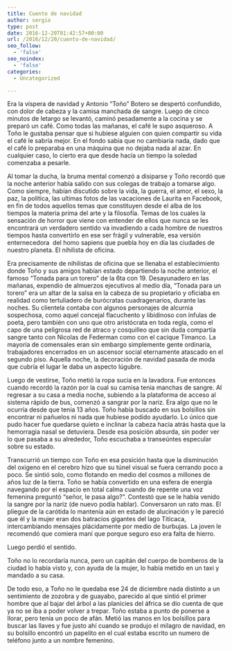 ```yaml
---
title: Cuento de navidad
author: sergio
type: post
date: 2016-12-20T01:42:57+00:00
url: /2016/12/20/cuento-de-navidad/
seo_follow:
  - 'false'
seo_noindex:
  - 'false'
categories:
  - Uncategorized

---
```

Era la víspera de navidad y Antonio &#8220;Toño&#8221; Botero se despertó confundido, con dolor de cabeza y la camisa manchada de sangre. Luego de cinco minutos de letargo se levantó, caminó pesadamente a la cocina y se preparó un café. Como todas las mañanas, el café le supo asqueroso. A Toño le gustaba pensar que si hubiese alguien con quien compartir su vida el café le sabría mejor. En el fondo sabia que no cambiaría nada, dado que el café lo preparaba en una máquina que no dejaba nada al azar. En cualquier caso, lo cierto era que desde hacía un tiempo la soledad comenzaba a pesarle.

Al tomar la ducha, la bruma mental comenzó a disiparse y Toño recordó que la noche anterior había salido con sus colegas de trabajo a tomarse algo. Como siempre, habían discutido sobre la vida, la guerra, el amor, el sexo, la paz, la política, las ultimas fotos de las vacaciones de Laurita en Facebook, en fin de todos aquellos temas que constituyen desde el alba de los tiempos la materia prima del arte y la filosofía. Temas de los cuales la sensación de horror que viene con entender de ellos que nunca se les encontrará un verdadero sentido va invadiendo a cada hombre de nuestros tiempos hasta convertirlo en ese ser frágil y vulnerable, esa versión enternecedora  del homo sapiens que puebla hoy en día las ciudades de nuestro planeta. El nihilista de oficina.

Era precisamente de nihilistas de oficina que se llenaba el establecimiento donde Toño y sus amigos habían estado departiendo la noche anterior, el famoso &#8220;Tonada para un torero&#8221; de la 6ta con 19. Desayunadero en las mañanas, expendio de almuerzos ejecutivos al medio día, &#8220;Tonada para un torero&#8221; era un altar de la salsa en la cabeza de su propietario y oficiaba en realidad como tertuliadero de burócratas cuadragenarios, durante las noches. Su clientela contaba con algunos personajes de alcurnia sospechosa, como aquel concejal flacuchento y libidinoso con ínfulas de poeta, pero también con uno que otro aristócrata en toda regla, como el capo de una peligrosa red de atraco y cosquilleo que sin duda compartía sangre tanto con Nicolas de Federman como con el cacique Timanco. La mayoría de comensales eran sin embargo simplemente gente ordinaria, trabajadores encerrados en un ascensor social eternamente atascado en el segundo piso. Aquella noche, la decoración de navidad pasada de moda que cubría el lugar le daba un aspecto lúgubre.

Luego de vestirse, Toño metió la ropa sucia en la lavadora. Fue entonces cuando recordó la razón por la cual su camisa tenia manchas de sangre. Al regresar a su casa a media noche, subiendo a la plataforma de acceso al sistema rápido de bus, comenzó a sangrar por la nariz. Era algo que no le ocurría desde que tenia 13 años. Toño había buscado en sus bolsillos sin encontrar ni pañuelos ni nada que hubiese podido ayudarlo. Lo único que pudo hacer fue quedarse quieto e inclinar la cabeza hacia atrás hasta que la hemorragia nasal se detuviera. Desde esa posición absurda, sin poder ver lo que pasaba a su alrededor, Toño escuchaba a transeúntes especular sobre su estado.

Transcurrió un tiempo con Toño en esa posición hasta que la disminución del oxigeno en el cerebro hizo que su túnel visual se fuera cerrando poco a poco. Se sintió solo, como flotando en medio del cosmos a millones de años luz de la tierra. Toño se había convertido en una esfera de energía navegando por el espacio en total calma cuando de repente una voz femenina preguntó &#8220;señor, le pasa algo?&#8221;. Contestó que se le había venido la sangre por la nariz (de nuevo podía hablar). Conversaron un rato mas. El pliegue de la carótida lo mantenía aún en estado de alucinación y le pareció que él y la mujer eran dos batracios gigantes del lago Titicaca, intercambiando mensajes plácidamente por medio de burbujas. La joven le recomendó que comiera maní que porque seguro eso era falta de hierro.

Luego perdió el sentido.

Toño no lo recordaría nunca, pero un capitán del cuerpo de bomberos de la ciudad lo había visto y, con ayuda de la mujer, lo había metido en un taxi y mandado a su casa.

De todo eso, a Toño no le quedaba ese 24 de diciembre nada distinto a un sentimiento de zozobra y de guayabo, parecido al que sintió el primer hombre que al bajar del árbol a las planicies del áfrica se dio cuenta de que ya no se iba a poder volver a trepar. Toño estaba a punto de ponerse a llorar, pero tenía un poco de afán. Metió las manos en los bolsillos para buscar las llaves y fue justo ahí cuando se produjo el milagro de navidad, en su bolsillo encontró un papelito en el cual estaba escrito un numero de teléfono junto a un nombre femenino.
